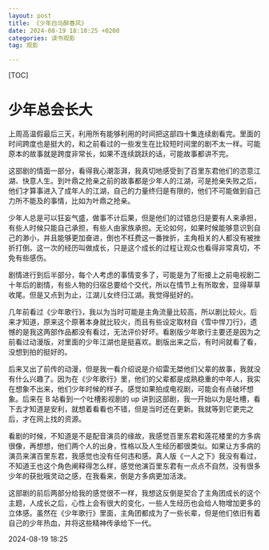 ```yaml
---
layout: post
title: 《少年白马醉春风》
date: 2024-08-19 18:10:25 +0200
categories: 读书观影
tag: 观影

---
```


[TOC]



# 少年总会长大

上周高温假最后三天，利用所有能够利用的时间把这部四十集连续剧看完。里面的时间跨度也是挺大的，和之前看过的一些发生在比较短时间里的剧不太一样。可能原本的故事就是跨度非常长，如果不连续跳跃的话，可能故事都讲不完。

这部剧的情面一部分，看得我心潮澎湃，我真切地感受到了百里东君他们的恣意江湖、快意人生。到叶鼎之抢亲之前的故事都是少年人的江湖，可是抢亲失败之后，他们才算事进入了成年人的江湖，自己的力量终归是有限的，他们不可能做到自己力所不能及的事情，比如为叶鼎之抢亲。

少年人总是可以狂妄气盛，做事不计后果，但是他们的过错总归是要有人来承担，有些人时候只能自己承担，有些人由家族承担。无论如何，如果时候能够意识到自己的渺小，并且能够更加奋进，倒也不枉费这一番挫折，主角相关的人都没有被挫折打倒。这一次的经历叫做成长，只是这个成长的过程让观众也看得非常真切，不免有些感伤。

剧情进行到后半部分，每个人考虑的事情变多了，可能是为了衔接上之前电视剧二十年后的剧情，有些人物的归宿总要给个交代，所以在情节上有所取舍，显得草草收尾。但是又点到为止，江湖儿女终归江湖。我觉得挺好的。

几年前看过《少年歌行》，我以为当时可能是主角流量比较高，所以剧比较火。后来才知道，原来这个原著本身就比较火，而且有些设定取材自《雪中悍刀行》，遗憾的是我这两部作品都没有看过，无法评价好坏。看剧版少年歌行主要还是因为之前看过动漫版，对里面的少年江湖也是挺喜欢。剧版出来之后，有时间就看了看，没想到拍的挺好的。

后来又出了前传的动漫，但是我一看介绍说是介绍雷无桀他们父辈的故事，我就没有什么兴趣了。因为在《少年歌行》里，他们的父辈都是成熟稳重的中年人，我实在想象不出来，他们少年时候的样子。感觉如果拍成电视剧，可能会有点破坏想象。后来在 B 站看到一个吐槽影视剧的 up 讲到这部剧，我一开始以为是吐槽，看下去才知道是安利，就想着看看也不错，但是当时还在更新。我就等到它更完之后，才在网上找的资源。

看剧的时候，不知道是不是配音演员的缘故，我感觉百里东君和莲花楼里的方多病很像，再想想，他们两个人的出身，性格以及人生经历都很类似。如果让方多病的演员来演百里东君，我感觉也没有任何违和感。真人版《一人之下》我没有看过，不知道王也这个角色阐释得怎么样，感觉他演百里东君有一点点不自然，没有很多少年的获批哦灵动之感，在我看来，倒是方多病更加活泼。

这部剧的前后两部分给我的感觉很不一样，我想这反倒是契合了主角团成长的这个主题，人成长之后，心性上会有很大的变化，一些人生经历也会给人物增加更多的立体感。虽然在《少年歌行》里面，主角团都成为了一些长辈，但是他们依旧有着自己的少年热血，并将这些精神传承给下一代。

2024-08-19 18:25
